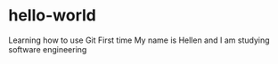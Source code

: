 # hello-world
Learning how to use Git
First time My name is Hellen and I am studying software engineering 
